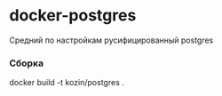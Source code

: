 # docker-postgres

Средний по настройкам русифицированный postgres

### Сборка

docker build -t kozin/postgres .

